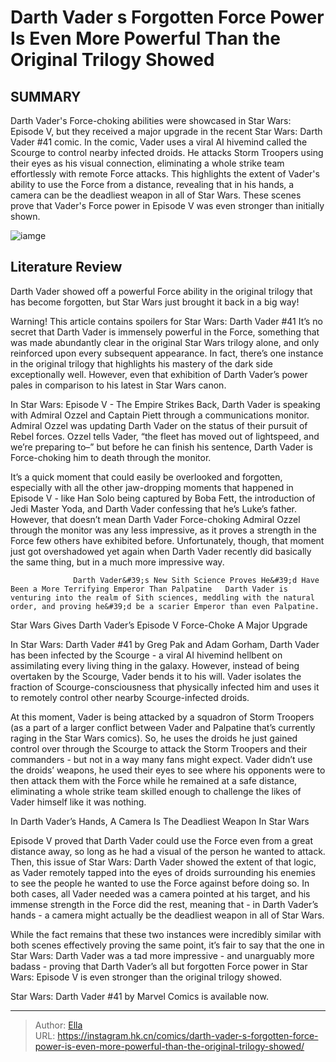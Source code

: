 # Darth Vader s Forgotten Force Power Is Even More Powerful Than the Original Trilogy Showed


## SUMMARY 



  Darth Vader&#39;s Force-choking abilities were showcased in Star Wars: Episode V, but they received a major upgrade in the recent Star Wars: Darth Vader #41 comic.   In the comic, Vader uses a viral AI hivemind called the Scourge to control nearby infected droids. He attacks Storm Troopers using their eyes as his visual connection, eliminating a whole strike team effortlessly with remote Force attacks.   This highlights the extent of Vader&#39;s ability to use the Force from a distance, revealing that in his hands, a camera can be the deadliest weapon in all of Star Wars. These scenes prove that Vader&#39;s Force power in Episode V was even stronger than initially shown.  

![iamge](https://static1.srcdn.com/wordpress/wp-content/uploads/2024/01/star-wars-darth-vader-uses-force-choke-through-a-camera.jpg)

## Literature Review

Darth Vader showed off a powerful Force ability in the original trilogy that has become forgotten, but Star Wars just brought it back in a big way! 




Warning! This article contains spoilers for Star Wars: Darth Vader #41 It’s no secret that Darth Vader is immensely powerful in the Force, something that was made abundantly clear in the original Star Wars trilogy alone, and only reinforced upon every subsequent appearance. In fact, there’s one instance in the original trilogy that highlights his mastery of the dark side exceptionally well. However, even that exhibition of Darth Vader’s power pales in comparison to his latest in Star Wars canon.




In Star Wars: Episode V - The Empire Strikes Back, Darth Vader is speaking with Admiral Ozzel and Captain Piett through a communications monitor. Admiral Ozzel was updating Darth Vader on the status of their pursuit of Rebel forces. Ozzel tells Vader, “the fleet has moved out of lightspeed, and we’re preparing to–” but before he can finish his sentence, Darth Vader is Force-choking him to death through the monitor.

          

It’s a quick moment that could easily be overlooked and forgotten, especially with all the other jaw-dropping moments that happened in Episode V - like Han Solo being captured by Boba Fett, the introduction of Jedi Master Yoda, and Darth Vader confessing that he’s Luke’s father. However, that doesn’t mean Darth Vader Force-choking Admiral Ozzel through the monitor was any less impressive, as it proves a strength in the Force few others have exhibited before. Unfortunately, though, that moment just got overshadowed yet again when Darth Vader recently did basically the same thing, but in a much more impressive way.




                  Darth Vader&#39;s New Sith Science Proves He&#39;d Have Been a More Terrifying Emperor Than Palpatine   Darth Vader is venturing into the realm of Sith sciences, meddling with the natural order, and proving he&#39;d be a scarier Emperor than even Palpatine.    


 Star Wars Gives Darth Vader’s Episode V Force-Choke A Major Upgrade 
         

In Star Wars: Darth Vader #41 by Greg Pak and Adam Gorham, Darth Vader has been infected by the Scourge - a viral AI hivemind hellbent on assimilating every living thing in the galaxy. However, instead of being overtaken by the Scourge, Vader bends it to his will. Vader isolates the fraction of Scourge-consciousness that physically infected him and uses it to remotely control other nearby Scourge-infected droids.

At this moment, Vader is being attacked by a squadron of Storm Troopers (as a part of a larger conflict between Vader and Palpatine that’s currently raging in the Star Wars comics). So, he uses the droids he just gained control over through the Scourge to attack the Storm Troopers and their commanders - but not in a way many fans might expect. Vader didn’t use the droids’ weapons, he used their eyes to see where his opponents were to then attack them with the Force while he remained at a safe distance, eliminating a whole strike team skilled enough to challenge the likes of Vader himself like it was nothing.






 In Darth Vader’s Hands, A Camera Is The Deadliest Weapon In Star Wars 
          

Episode V proved that Darth Vader could use the Force even from a great distance away, so long as he had a visual of the person he wanted to attack. Then, this issue of Star Wars: Darth Vader showed the extent of that logic, as Vader remotely tapped into the eyes of droids surrounding his enemies to see the people he wanted to use the Force against before doing so. In both cases, all Vader needed was a camera pointed at his target, and his immense strength in the Force did the rest, meaning that - in Darth Vader’s hands - a camera might actually be the deadliest weapon in all of Star Wars.

While the fact remains that these two instances were incredibly similar with both scenes effectively proving the same point, it’s fair to say that the one in Star Wars: Darth Vader was a tad more impressive - and unarguably more badass - proving that Darth Vader’s all but forgotten Force power in Star Wars: Episode V is even stronger than the original trilogy showed.




Star Wars: Darth Vader #41 by Marvel Comics is available now.



---

> Author: [Ella](https://instagram.hk.cn/)  
> URL: https://instagram.hk.cn/comics/darth-vader-s-forgotten-force-power-is-even-more-powerful-than-the-original-trilogy-showed/  

